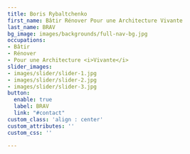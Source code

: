 ```yaml
---
title: Boris Rybaltchenko
first_name: Bâtir Rénover Pour une Architecture Vivante
last_name: BRAV
bg_image: images/backgrounds/full-nav-bg.jpg
occupations:
- Bâtir
- Rénover
- Pour une Architecture <i>Vivante</i>
slider_images:
- images/slider/slider-1.jpg
- images/slider/slider-2.jpg
- images/slider/slider-3.jpg
button:
  enable: true
  label: BRAV
  link: "#contact"
custom_class: 'align : center'
custom_attributes: ''
custom_css: ''

---
```

